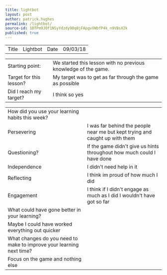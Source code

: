 ```yaml
---
title: lightbot
layout: post
author: patrick.hughes
permalink: /lightbot/
source-id: 1DTPm9JOf1NSyYdzdy90q8jFApgvVWbfP4k_n9VBsX2k
published: true
---
```

<table>
  <tr>
    <td>Title</td>
    <td>Lightbot</td>
    <td>Date</td>
    <td>09/03/18</td>
  </tr>
</table>


<table>
  <tr>
    <td>Starting point:</td>
    <td>We started this lesson with no previous knowledge of the game.</td>
  </tr>
  <tr>
    <td>Target for this lesson?</td>
    <td>My target was to get as far through the game as possible</td>
  </tr>
  <tr>
    <td>Did I reach my target? </td>
    <td>I think so yes </td>
  </tr>
</table>


<table>
  <tr>
    <td>How did you use your learning habits this week?</td>
    <td></td>
  </tr>
  <tr>
    <td>Persevering</td>
    <td>I was far behind the people near me but kept trying and caught up with them</td>
  </tr>
  <tr>
    <td>Questioning?</td>
    <td>If the game didn't give us hints throughout how much could I have done</td>
  </tr>
  <tr>
    <td>Independence</td>
    <td>I didn't need help in it</td>
  </tr>
  <tr>
    <td>Reflecting</td>
    <td>I think im proud of how much I did</td>
  </tr>
  <tr>
    <td>Engagement</td>
    <td>I think if I didn't engage as much as I did I wouldn't have got so far</td>
  </tr>
  <tr>
    <td>What could have gone better in your learning?</td>
    <td></td>
  </tr>
  <tr>
    <td>Maybe I could have worked everything out quicker</td>
    <td></td>
  </tr>
  <tr>
    <td>What changes do you need to make to improve your learning next time?</td>
    <td></td>
  </tr>
  <tr>
    <td>Focus on the game and nothing else</td>
    <td></td>
  </tr>
</table>


